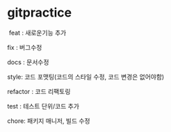 # gitpractice
﻿
feat : 새로운기능 추가

fix : 버그수정

docs : 문서수정

style: 코드 포맷팅(코드의 스타일 수정, 코드 변경은 없어야함)

refactor : 코드 리팩토링

test : 테스트 단위/코드 추가

chore: 패키지 매니저, 빌드 수정

﻿
